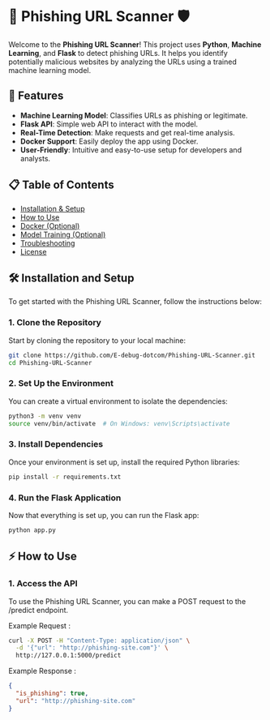 # 🔐 Phishing URL Scanner 🛡️

Welcome to the **Phishing URL Scanner**! This project uses **Python**, **Machine Learning**, and **Flask** to detect phishing URLs. It helps you identify potentially malicious websites by analyzing the URLs using a trained machine learning model.

## 🚀 Features

- **Machine Learning Model**: Classifies URLs as phishing or legitimate.
- **Flask API**: Simple web API to interact with the model.
- **Real-Time Detection**: Make requests and get real-time analysis.
- **Docker Support**: Easily deploy the app using Docker.
- **User-Friendly**: Intuitive and easy-to-use setup for developers and analysts.

## 📋 Table of Contents

- [Installation & Setup](#installation-and-setup)
- [How to Use](#how-to-use)
- [Docker (Optional)](#docker-optional)
- [Model Training (Optional)](#model-training-optional)
- [Troubleshooting](#troubleshooting)
- [License](#license)

## 🛠️ Installation and Setup

To get started with the Phishing URL Scanner, follow the instructions below:

### 1. Clone the Repository

Start by cloning the repository to your local machine:

```bash
git clone https://github.com/E-debug-dotcom/Phishing-URL-Scanner.git
cd Phishing-URL-Scanner
```
### 2. Set Up the Environment

You can create a virtual environment to isolate the dependencies:

```bash
python3 -m venv venv
source venv/bin/activate  # On Windows: venv\Scripts\activate
```
### 3. Install Dependencies

Once your environment is set up, install the required Python libraries:

```bash
pip install -r requirements.txt
```
### 4. Run the Flask Application

Now that everything is set up, you can run the Flask app:

```bash
python app.py
```

## ⚡ How to Use

### 1. Access the API

To use the Phishing URL Scanner, you can make a POST request to the /predict endpoint.

Example Request : 

```bash
curl -X POST -H "Content-Type: application/json" \
  -d '{"url": "http://phishing-site.com"}' \
  http://127.0.0.1:5000/predict
```
Example Response : 

```json
{
  "is_phishing": true,
  "url": "http://phishing-site.com"
}
```
